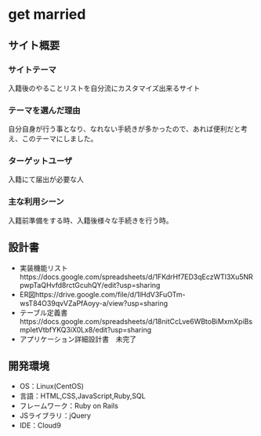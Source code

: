 # get married

## サイト概要
### サイトテーマ
入籍後のやることリストを自分流にカスタマイズ出来るサイト

### テーマを選んだ理由
自分自身が行う事となり、なれない手続きが多かったので、あれば便利だと考え、このテーマにしました。

### ターゲットユーザ
入籍にて届出が必要な人

### 主な利用シーン
入籍前準備をする時、入籍後様々な手続きを行う時。

## 設計書
* 実装機能リストhttps://docs.google.com/spreadsheets/d/1FKdrHf7ED3qEczWTl3Xu5NRpwpTaQHvfd8rctGcuhQY/edit?usp=sharing
* ER図https://drive.google.com/file/d/1lHdV3FuOTm-wsT84O39qvVZaPfAoyy-a/view?usp=sharing
* テーブル定義書https://docs.google.com/spreadsheets/d/18nitCcLve6WBtoBiMxmXpiBsmpIetVtbfYKQ3iX0Lx8/edit?usp=sharing
* アプリケーション詳細設計書　未完了

## 開発環境
- OS：Linux(CentOS)
- 言語：HTML,CSS,JavaScript,Ruby,SQL
- フレームワーク：Ruby on Rails
- JSライブラリ：jQuery
- IDE：Cloud9

<!--## 使用素材-->
<!--- 外部サービスの画像素材・音声素材を使用した場合は、必ずサービス名とURLを明記してください。-->
<!--- 使用しない場合は、使用素材の項目をREADMEから削除してください。-->
